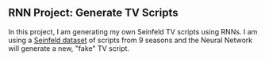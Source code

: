 ## RNN Project: Generate TV Scripts

In this project, I am generating my own Seinfeld TV scripts using RNNs. 
I am using a [Seinfeld dataset](https://www.kaggle.com/thec03u5/seinfeld-chronicles) of scripts from 9 seasons and the Neural Network will generate a new, "fake" TV script.

